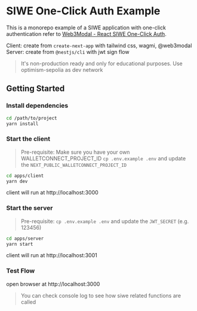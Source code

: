 # SIWE One-Click Auth Example

This is a monorepo example of a SIWE application with one-click authentication refer to
[Web3Modal - React SIWE One-Click Auth](https://docs.walletconnect.com/appkit/react/core/siwe).

Client: create from `create-next-app` with tailwind css, wagmi, @web3modal
Server: create from `@nestjs/cli` with jwt sign flow



> It's non-production ready and only for educational purposes.
> Use optimism-sepolia as dev network




## Getting Started

### Install dependencies

```bash
cd /path/to/project
yarn install
```

### Start the client

> Pre-requisite: Make sure you have your own WALLETCONNECT_PROJECT_ID
> `cp .env.example .env` and update the `NEXT_PUBLIC_WALLETCONNECT_PROJECT_ID`

```bash
cd apps/client
yarn dev
```

client will run at http://localhost:3000

### Start the server

> Pre-requisite: 
> `cp .env.example .env` and update the `JWT_SECRET` (e.g. 123456)


```bash
cd apps/server
yarn start
```

client will run at http://localhost:3001




### Test Flow

open browser at http://localhost:3000 

> You can check console log to see how siwe related functions are called